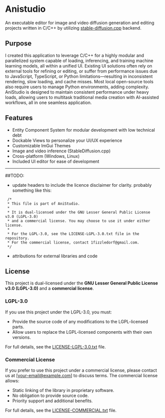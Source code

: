 # Anistudio
An executable editor for image and video diffusion generation and editing projects written in C/C++ by utilizing [stable-diffusion.cpp](https://github.com/leejet/stable-diffusion.cpp) backend.

## Purpose
I created this application to leverage C/C++ for a highly modular and parallelized system capable of loading, inferencing, and training machine learning models, all within a unified UI. Existing UI solutions often rely on external tools for refining or editing, or suffer from performance issues due to JavaScript, TypeScript, or Python limitations—resulting in inconsistent rendering, slow loading, and cache misses. Most local open-source tools also require users to manage Python environments, adding complexity. AniStudio is designed to maintain consistent performance under heavy loads, allowing users to multitask traditional media creation with AI-assisted workflows, all in one seamless application.  

## Features
- Entity Component System for modular development with low technical debt
- Dockable Views to personalize your UI/UX experience
- Customizable ImGui Themes
- Image and video inference (StableDiffusion.cpp)
- Cross-platform (Windows, Linux)
- Included UI editor for ease of development

---


##TODO:
- update headers to include the licence disclaimer for clarity. probably something like this:
```
 /*
 * This file is part of AniStudio.
 *
 * It is dual-licensed under the GNU Lesser General Public License v3.0 (LGPL-3.0)
 * and a commercial license. You may choose to use it under either license.
 *
 * For the LGPL-3.0, see the LICENSE-LGPL-3.0.txt file in the repository.
 * For the commercial license, contact 1fizzledorf@gmail.com.
 */
```
- attributions for external libraries and code

## License

This project is dual-licensed under the **GNU Lesser General Public License v3.0 (LGPL-3.0)** and a **commercial license**.

### LGPL-3.0
If you use this project under the LGPL-3.0, you must:
- Provide the source code of any modifications to the LGPL-licensed parts.
- Allow users to replace the LGPL-licensed components with their own versions.

For full details, see the [LICENSE-LGPL-3.0.txt](LICENSE-LGPL-3.0.txt) file.

### Commercial License
If you prefer to use this project under a commercial license, please contact us at [your-email@example.com] to discuss terms. The commercial license allows:
- Static linking of the library in proprietary software.
- No obligation to provide source code.
- Priority support and additional benefits.

For full details, see the [LICENSE-COMMERCIAL.txt](LICENSE-COMMERCIAL.txt) file.